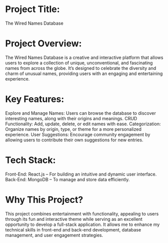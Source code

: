 # Project Title:

The Wired Names Database
# Project Overview:

The Wired Names Database is a creative and interactive platform that allows users to explore a collection of unique, unconventional, and fascinating names from across the globe. It’s designed to celebrate the diversity and charm of unusual names, providing users with an engaging and entertaining experience.
# Key Features:

Explore and Manage Names: Users can browse the database to discover interesting names, along with their origins and meanings.
CRUD Functionality: Add, update, delete, or edit names with ease.
Categorization: Organize names by origin, type, or theme for a more personalized experience.
User Suggestions: Encourage community engagement by allowing users to contribute their own suggestions for new entries.
# Tech Stack:

Front-End: React.js – For building an intuitive and dynamic user interface.
Back-End: MongoDB – To manage and store data efficiently.
# Why This Project?

This project combines entertainment with functionality, appealing to users through its fun and interactive theme while serving as an excellent opportunity to develop a full-stack application. It allows me to enhance my technical skills in front-end and back-end development, database management, and user engagement strategies.
